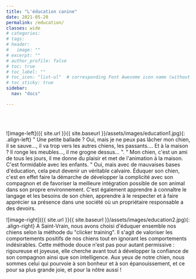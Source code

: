 ```yaml
---
title: "L'éducation canine"
date: 2021-05-20
permalink: /education/
classes: wide
# categories: 
# tags: 
# header:
#   image: ""
# excerpt: ""
# author_profile: false
# toc: true
# toc_label: ""
# toc_icon: "list-ul"  # corresponding Font Awesome icon name (without fa prefix)
# toc_sticky: true
sidebar:
  nav: "docs"

---
```


<br>
&nbsp;
<br>

<!-- <figure style="width: 400px" class="align-left">
  <img src="{{ site.url }}{{ site.baseurl }}/assets/images/ecole-chiot1.jpg" alt="">
</figure>  -->

![image-left]({{ site.url }}{{ site.baseurl }}/assets/images/education1.jpg){: .align-left} " Une petite ballade ? Oui, mais je ne peux pas lâcher mon chien, il se sauve…, il va trop vers les autres chiens, les passants….
Et à la maison ? Il ronge les meubles…, il me grogne dessus… ".
" Mon chien, c'est un ami de tous les jours,
il me donne du plaisir et met de l'animation à la maison. C'est formidable avec les enfants. "
Oui, mais avec de mauvaises bases d'éducation,
cela peut devenir un véritable calvaire.
Éduquer son chien,
c'est en effet faire la démarche de développer la complicité avec son compagnon et de favoriser la meilleure intégration possible de son animal dans son propre environnement.
C'est également apprendre à connaître le langage et les besoins de son chien, apprendre à le respecter et à faire apprécier sa présence dans une société où un propriétaire responsable a des devoirs.

<!-- <figure style="width: 400px" class="align-right">
  <img src="{{ site.url }}{{ site.baseurl }}/assets/images/ecole-chiot2.jpg" alt="">
</figure>  -->

![image-right]({{ site.url }}{{ site.baseurl }}/assets/images/education2.jpg){: .align-right} A Saint-Vrain,
nous avons choisi d'éduquer ensemble nos chiens selon la méthode du
"clicker training".
Il s'agit de valoriser les comportements positifs de nos chiens
tout en ignorant les comportements indésirables.
Cette méthode douce n'est pas pour autant permissive :
rigoureuse et joyeuse,
elle cherche avant tout à développer
la confiance de son compagnon ainsi que son intelligence.
Aux yeux de notre chien,
nous sommes celui qui pourvoie à son bonheur et à son épanouissement,
et ce pour sa plus grande joie, et pour la nôtre aussi !